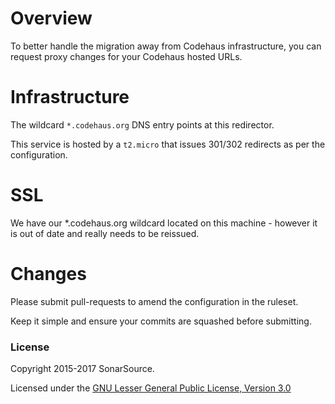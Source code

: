 # Overview

To better handle the migration away from Codehaus infrastructure, you can request proxy changes for your
Codehaus hosted URLs.

# Infrastructure

The wildcard `*.codehaus.org` DNS entry points at this redirector.

This service is hosted by a `t2.micro` that issues 301/302 redirects
as per the configuration.

# SSL

We have our *.codehaus.org wildcard located on this machine - however it is out of date and really needs to be reissued.

# Changes

Please submit pull-requests to amend the configuration in the ruleset.

Keep it simple and ensure your commits are squashed before submitting.

### License

Copyright 2015-2017 SonarSource.

Licensed under the [GNU Lesser General Public License, Version 3.0](http://www.gnu.org/licenses/lgpl.txt)